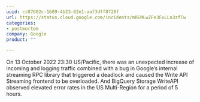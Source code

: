 ```yaml
---
uuid: cc87682c-1689-4b23-82e1-aaf3dff8728f
url: https://status.cloud.google.com/incidents/mREMLwZFe3FuLLn3zfTw
categories:
- postmortem
company: Google
product: ""

---
```


On 13 October 2022 23:30 US/Pacific, there was an unexpected increase of incoming and logging traffic combined with a bug in Google’s internal streaming RPC library that triggered a deadlock and caused the Write API Streaming frontend to be overloaded. And BigQuery Storage WriteAPI observed elevated error rates in the US Multi-Region for a period of 5 hours.
